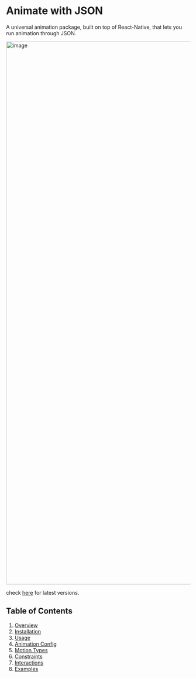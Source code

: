 # Animate with JSON
A universal animation package, built on top of React-Native, that lets you run animation through JSON.

<img width="1481" alt="image" src="https://user-images.githubusercontent.com/35339165/183665453-cac7db19-106a-414e-bbb7-8f2d25d7397a.png">

check [here](http://modules.urbanclap.com:4873/#/) for latest versions.

## Table of Contents
1. [Overview]()
2. [Installation]()
3. [Usage]()
4. [Animation Config]()
5. [Motion Types]()
6. [Constraints]()
7. [Interactions]()
8. [Examples]()
